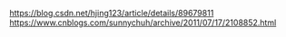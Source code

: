 https://blog.csdn.net/hjing123/article/details/89679811
https://www.cnblogs.com/sunnychuh/archive/2011/07/17/2108852.html
